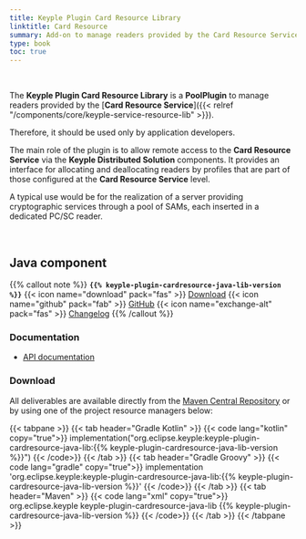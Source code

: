 ```yaml
---
title: Keyple Plugin Card Resource Library
linktitle: Card Resource
summary: Add-on to manage readers provided by the Card Resource Service.
type: book
toc: true
---
```


<br>

The **Keyple Plugin Card Resource Library** is a **PoolPlugin** to manage readers provided by the 
[**Card Resource Service**]({{< relref "/components/core/keyple-service-resource-lib" >}}).

Therefore, it should be used only by application developers.

The main role of the plugin is to allow remote access to the **Card Resource Service** via the **Keyple Distributed 
Solution** components. 
It provides an interface for allocating and deallocating readers by profiles that are part of those configured at the 
**Card Resource Service** level.

A typical use would be for the realization of a server providing cryptographic services through a pool of SAMs, each 
inserted in a dedicated PC/SC reader.

<br>

## Java component

{{% callout note %}}
**`{{% keyple-plugin-cardresource-java-lib-version %}}`**
<span class="component-metadata">{{< icon name="download" pack="fas" >}} [Download](#download)</span>
<span class="component-metadata">{{< icon name="github" pack="fab" >}}
[GitHub](https://github.com/eclipse-keyple/keyple-plugin-cardresource-java-lib/)</span>
<span class="component-metadata">{{< icon name="exchange-alt" pack="fas" >}}
[Changelog](https://github.com/eclipse-keyple/keyple-plugin-cardresource-java-lib/blob/main/CHANGELOG.md)</span>
{{% /callout %}}

### Documentation

* [API documentation](https://docs.keyple.org/keyple-plugin-cardresource-java-lib)

### Download

All deliverables are available directly from the 
[Maven Central Repository](https://central.sonatype.com/search?q=keyple-plugin-cardresource-java-lib) or by using one 
of the project resource managers below:

{{< tabpane >}}
{{< tab header="Gradle Kotlin" >}}
{{< code lang="kotlin" copy="true">}}
implementation("org.eclipse.keyple:keyple-plugin-cardresource-java-lib:{{% keyple-plugin-cardresource-java-lib-version %}}")
{{< /code>}}
{{< /tab >}}
{{< tab header="Gradle Groovy" >}}
{{< code lang="gradle" copy="true">}}
implementation 'org.eclipse.keyple:keyple-plugin-cardresource-java-lib:{{% keyple-plugin-cardresource-java-lib-version %}}'
{{< /code>}}
{{< /tab >}}
{{< tab header="Maven" >}}
{{< code lang="xml" copy="true">}}
<dependency>
  <groupId>org.eclipse.keyple</groupId>
  <artifactId>keyple-plugin-cardresource-java-lib</artifactId>
  <version>{{% keyple-plugin-cardresource-java-lib-version %}}</version>
</dependency>
{{< /code>}}
{{< /tab >}}
{{< /tabpane >}}